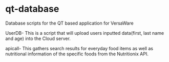 # qt-database
Database scripts for the QT based application for VersaWare

UserDB- This is a script that will upload users inputted data(first, last name and age) into the Cloud server.

apicall- This gathers search results for everyday food items as well as nutritional information of the specific foods from the Nutritionix API. 
